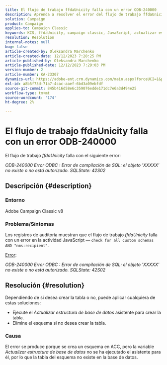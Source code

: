 ```yaml
---
title: El flujo de trabajo ffdaUnicity falla con un error ODB-240000
description: Aprenda a resolver el error del flujo de trabajo ffdaUnicity.
solution: Campaign
product: Campaign
applies-to: Campaign Classic
keywords: KCS, ffdaUnicity, campaign classic, JavaScript, actualizar estructura de la base de datos, esquema
resolution: Resolution
internal-notes: null
bug: false
article-created-by: Oleksandra Marchenko
article-created-date: 12/12/2023 7:28:25 PM
article-published-by: Oleksandra Marchenko
article-published-date: 12/12/2023 7:29:03 PM
version-number: 2
article-number: KA-23307
dynamics-url: https://adobe-ent.crm.dynamics.com/main.aspx?forceUCI=1&pagetype=entityrecord&etn=knowledgearticle&id=ffe1d09a-2499-ee11-be37-6045bd0065f9
exl-id: a8b5f73d-71a7-4cac-aaef-6bd3a09ebfdf
source-git-commit: 845b416d58e6c359076edde171dc7e6a3d494e25
workflow-type: tm+mt
source-wordcount: '174'
ht-degree: 2%

---
```


# El flujo de trabajo ffdaUnicity falla con un error ODB-240000


El flujo de trabajo *ffdaUnicity* falla con el siguiente error:

*ODB-240000 Error ODBC : Error de compilación de SQL: el objeto &#39;XXXXX&#39; no existe o no está autorizado. SQLState: 42S02*

## Descripción {#description}


### Entorno

Adobe Campaign Classic v8

### Problema/Síntomas

Los registros de auditoría muestran que el flujo de trabajo *ffdaUnicity* falla con un error en la actividad JavaScript — `check for all custom schemas AND "nms:recipient"`.

<u>Error</u>:

*ODB-240000 Error ODBC : Error de compilación de SQL: el objeto &#39;XXXXX&#39; no existe o no está autorizado. SQLState: 42S02*


## Resolución {#resolution}


Dependiendo de si desea crear la tabla o no, puede aplicar cualquiera de estas soluciones:

- Ejecute el *Actualizar estructura de base de datos* asistente para crear la tabla.
- Elimine el esquema si no desea crear la tabla.


### Causa

El error se produce porque se crea un esquema en ACC, pero la variable *Actualizar estructura de base de datos* no se ha ejecutado el asistente para él, por lo que la tabla del esquema no existe en la base de datos.
